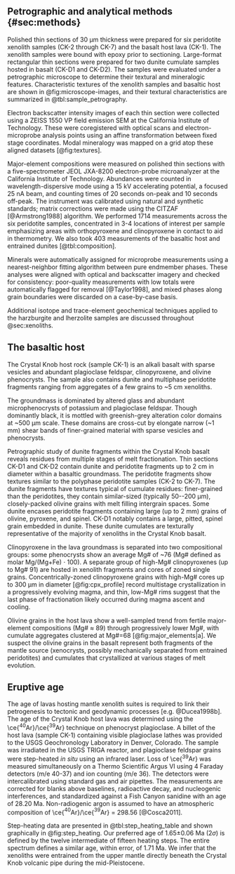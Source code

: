 ## Petrographic and analytical methods {#sec:methods}

Polished thin sections of 30 µm thickness were
prepared for six peridotite xenolith samples
(CK-2 through CK-7) and the basalt host lava (CK-1). The
xenolith samples were bound with epoxy prior to sectioning. Large-format
rectangular thin sections were prepared for two dunite cumulate samples hosted
in basalt (CK-D1 and CK-D2). The samples were evaluated under a petrographic
microscope to determine their textural and mineralogic features. Characteristic
textures of the xenolith samples and basaltic host are shown in
@fig:microscope-images, and their textural characteristics are summarized in
@tbl:sample_petrography.

<!--[[[tbl:sample_petrography]]]-->

<!--[[[fig:microscope-images]]]-->

Electron backscatter intensity
images of each thin section were collected using a ZEISS 1550 VP field
emission SEM at the California Institute of Technology. These were coregistered
with optical scans and electron-microprobe analysis points using an affine
transformation between fixed stage coordinates. Modal mineralogy was mapped on
a grid atop these aligned datasets [@fig:textures].

<!--[[[fig:textures]]]-->

Major-element compositions were measured on polished thin sections with
a five-spectrometer JEOL JXA-8200 electron-probe microanalyzer at the
California Institute of Technology. Abundances were counted in
wavelength-dispersive mode using a 15 kV accelerating potential, a focused 25
nA beam, and counting times of 20 seconds on-peak and 10 seconds off-peak. The
instrument was calibrated using natural and synthetic standards; matrix
corrections were made using the CITZAF [@Armstrong1988] algorithm. We performed
1714 measurements across the six peridotite samples, concentrated in 3-4
locations of interest per sample emphasizing areas with orthopyroxene
and clinopyroxene in contact to aid in thermometry. We also took 403
measurements of the basaltic host and entrained dunites [@tbl:composition].

<!--[[[tbl:composition]]]-->

Minerals were automatically assigned for microprobe measurements using
a nearest-neighbor fitting algorithm between pure endmember phases. These
analyses were aligned with optical and backscatter imagery and
checked for consistency: poor-quality measurements with low totals were
automatically flagged for removal [@Taylor1998], and mixed phases along grain
boundaries were discarded on a case-by-case basis.

Additional isotope and trace-element geochemical techniques applied to the
harzburgite and lherzolite samples are discussed throughout @sec:xenoliths.

## The basaltic host

The Crystal Knob host rock (sample CK-1) is an alkali basalt with sparse
vesicles and abundant plagioclase feldspar, clinopyroxene, and olivine
phenocrysts. The sample also contains dunite and multiphase peridotite
fragments ranging from aggregates of a few grains to ~5 cm xenoliths.

The groundmass is dominated by altered glass and abundant
microphenocrysts of potassium and plagioclase feldspar.
Though dominantly black, it is mottled with greenish-grey alteration color
domains at ~500 µm scale. These domains are cross-cut by elongate narrow (~1 mm) shear
bands of finer-grained material with sparse vesicles and phenocrysts.

Petrographic study of dunite fragments within the Crystal Knob basalt reveals
residues from multiple stages of melt fractionation. Thin sections CK-D1 and
CK-D2 contain dunite and peridotite fragments up to 2 cm in diameter within
a basaltic groundmass. The peridotite fragments show textures similar to the
polyphase peridotite samples (CK-2 to CK-7). The dunite fragments have
textures typical of cumulate residues: finer-grained than the peridotites,
they contain similar-sized (typically 50--200 µm), closely-packed olivine
grains with melt filling intergrain spaces. Some dunite encases peridotite
fragments containing large (up to 2 mm) grains of olivine, pyroxene, and
spinel. CK-D1 notably contains a large, pitted, spinel grain embedded in
dunite. These dunite cumulates are texturally representative of the
majority of xenoliths in the Crystal Knob basalt.

Clinopyroxene in the lava groundmass is separated into two compositional
groups: some phenocrysts show an average Mg# of ~76 (Mg# defined as molar
Mg/(Mg+Fe) $\cdot$ 100). A separate group of high-Mg# clinopyroxenes (up to
Mg# 91) are hosted in xenolith fragments and cores of zoned single grains.
Concentrically-zoned clinopyroxene grains with high-Mg# cores up to 300 µm
in diameter [@fig:cpx_profile] record multistage crystallization in
a progressively evolving magma, and thin, low-Mg# rims suggest that the
last phase of fractionation likely occurred during magma ascent and
cooling.

<!--[[[fig:cpx_profile]]]-->

Olivine grains in the host lava show a well-sampled trend from fertile
major-element compositions (Mg# $\approx$ 89) through progressively lower
Mg#, with cumulate aggregates clustered at Mg#=68 [@fig:major_elements|a].
We suspect the olivine grains in the basalt represent both fragments of
the mantle source (xenocrysts, possibly mechanically separated from
entrained peridotites) and cumulates that crystallized at various stages
of melt evolution.

<!--[[[fig:major_elements]]]-->

## Eruptive age

The age of lavas hosting mantle xenolith suites is required to link their
petrogenesis to tectonic and geodynamic processes [e.g. @Ducea1998b]. The age
of the Crystal Knob host lava was determined using the
\ce{$^{40}$Ar}/\ce{$^{39}$Ar} technique on phenocryst plagioclase. A billet of
the host lava (sample CK-1) containing visible plagioclase lathes was provided
to the USGS Geochronology Laboratory in Denver, Colorado. The sample was
irradiated in the USGS TRIGA reactor, and plagioclase feldspar grains were
step-heated *in situ* using an infrared laser. Loss of
\ce{$^{39}$Ar} was measured simultaneously on a Thermo Scientific Argus VI
using 4 Faraday detectors (m/e 40-37) and ion counting (m/e 36). The detectors
were intercalibrated using standard gas and air pipettes. The measurements are
corrected for blanks above baselines, radioactive decay, and nucleogenic
interferences, and standardized against a Fish Canyon sanidine with an age of
28.20 Ma. Non-radiogenic argon is assumed to have an atmospheric composition of
\ce{$^{40}$Ar}/\ce{$^{39}$Ar} = 298.56 [@Cosca2011].

<!--[[[tbl:step_heating_table]]]-->


Step-heating data are presented in @tbl:step_heating_table and shown
graphically in @fig:step_heating. Our preferred age of 1.65$\pm$0.06 Ma
($2\sigma$) is defined by the twelve intermediate of fifteen heating steps. The
entire spectrum defines a similar age, within error, of 1.71 Ma. We infer that
the xenoliths were entrained from the upper mantle directly beneath the
Crystal Knob volcanic pipe during the mid-Pleistocene.


<!--[[[fig:step_heating]]]-->

